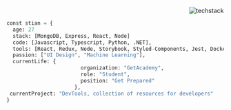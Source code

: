 <div align=right>
  
![techstack](https://github.com/stiantha/stiantha/assets/132207909/56d5165e-04fe-4754-9f5c-64f2e6616589)

</div>

```python
const stian = {
  age: 27
  stack: [MongoDB, Express, React, Node]
  code: [Javascript, Typescript, Python, .NET],
  tools: [React, Redux, Node, Storybook, Styled-Components, Jest, Docker],
  passion: ["UI Design", "Machine Learning"],
  currentLife: {
                        organization: "GetAcademy",
                        role: "Student",
                        position: "Get Prepared"
                      },
 currentProject: "DevTools, collection of resources for developers"
}
```

